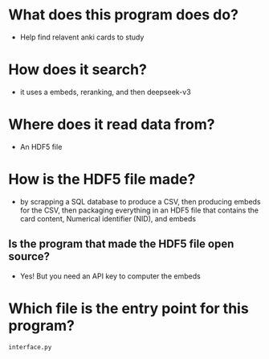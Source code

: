 

# What does this program does do?

- Help find relavent anki cards to study

# How does it search?

- it uses a embeds, reranking, and then deepseek-v3

# Where does it read data from?

 - An HDF5 file

# How is the HDF5 file made?

- by scrapping a SQL database to produce a CSV, then producing embeds for the CSV, then packaging everything in an HDF5 file that contains the card content, Numerical identifier (NID), and embeds

## Is the program that made the HDF5 file open source?
- Yes! But you need an API key to computer the embeds

# Which file is the entry point for this program?

`interface.py`
